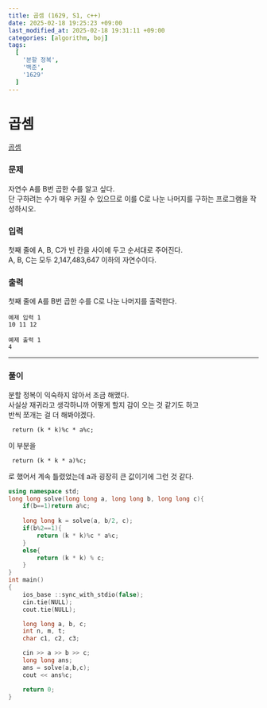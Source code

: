 ```yaml
---
title: 곱셈 (1629, S1, c++)
date: 2025-02-18 19:25:23 +09:00
last_modified_at: 2025-02-18 19:31:11 +09:00
categories: [algorithm, boj]
tags:
  [
    '분할 정복',
    '백준',
    '1629'
  ]
---
```

# **곱셈**

[곱셈](https://www.acmicpc.net/problem/1629)

### 문제
자연수 A를 B번 곱한 수를 알고 싶다. <br>
단 구하려는 수가 매우 커질 수 있으므로 이를 C로 나눈 나머지를 구하는 프로그램을 작성하시오.

### 입력
첫째 줄에 A, B, C가 빈 칸을 사이에 두고 순서대로 주어진다.<br>
A, B, C는 모두 2,147,483,647 이하의 자연수이다.

### 출력
첫째 줄에 A를 B번 곱한 수를 C로 나눈 나머지를 출력한다.

```
예제 입력 1 
10 11 12

예제 출력 1 
4
```

---
### 풀이
분할 정복이 익숙하지 않아서 조금 해맸다.<br>
사실상 재귀라고 생각하니까 어떻게 할지 감이 오는 것 같기도 하고<br>
반씩 쪼개는 걸 더 해봐야겠다.<br>

```
 return (k * k)%c * a%c;
 ```
 이 부분을 
 ```
  return (k * k * a)%c;
```
로 했어서 계속 틀렸었는데 a과 굉장히 큰 값이기에 그런 것 같다.<br>

```c++
using namespace std;
long long solve(long long a, long long b, long long c){
    if(b==1)return a%c;
    
    long long k = solve(a, b/2, c);
    if(b%2==1){
        return (k * k)%c * a%c;
    }
    else{
        return (k * k) % c;
    }
}
int main()
{
    ios_base ::sync_with_stdio(false);
    cin.tie(NULL);
    cout.tie(NULL);

    long long a, b, c;
    int n, m, t;
    char c1, c2, c3;

    cin >> a >> b >> c;
    long long ans;
    ans = solve(a,b,c);
    cout << ans%c;

    return 0;
}
```
